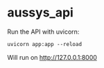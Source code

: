 # aussys_api
 
Run the API with uvicorn: 

```markdown
uvicorn app:app --reload
```

Will run on http://127.0.0.1:8000